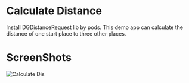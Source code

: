 # Calculate Distance
Install DGDistanceRequest lib  by pods. This demo app can calculate the distance of one start place to three other places.
# ScreenShots 
![Calculate Dis](http://qingliu.qiniudn.com/Calculate%20Distance.png)